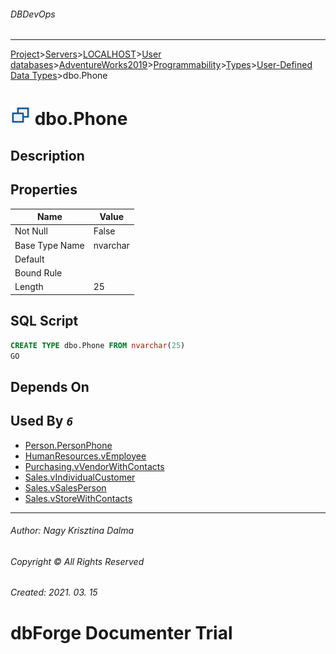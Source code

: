 ###### DBDevOps
___
[Project](../../../../../../../startpage.md)>[Servers](../../../../../../Servers.md)>[LOCALHOST](../../../../../LOCALHOST.md)>[User databases](../../../../UserDatabases.md)>[AdventureWorks2019](../../../AdventureWorks2019.md)>[Programmability](../../Programmability.md)>[Types](../Types.md)>[User-Defined Data Types](UserDefinedDataTypes.md)>dbo.Phone


# ![logo](../../../../../../../Images/usertype.svg) dbo.Phone

## <a name="#Description"></a>Description
> 
## <a name="#Properties"></a>Properties
|Name|Value|
|---|---|
|Not Null|False|
|Base Type Name|nvarchar|
|Default||
|Bound Rule||
|Length|25|


## <a name="#SqlScript"></a>SQL Script
```SQL
CREATE TYPE dbo.Phone FROM nvarchar(25)
GO
```

## <a name="#DependsOn"></a>Depends On


## <a name="#UsedBy"></a>Used By _`6`_
- [Person.PersonPhone](../../../Tables/Person.PersonPhone.md)
- [HumanResources.vEmployee](../../../Views/HumanResources.vEmployee.md)
- [Purchasing.vVendorWithContacts](../../../Views/Purchasing.vVendorWithContacts.md)
- [Sales.vIndividualCustomer](../../../Views/Sales.vIndividualCustomer.md)
- [Sales.vSalesPerson](../../../Views/Sales.vSalesPerson.md)
- [Sales.vStoreWithContacts](../../../Views/Sales.vStoreWithContacts.md)


___
###### Author: Nagy Krisztina Dalma
###### Copyright © All Rights Reserved
###### Created: 2021. 03. 15

# dbForge Documenter Trial
